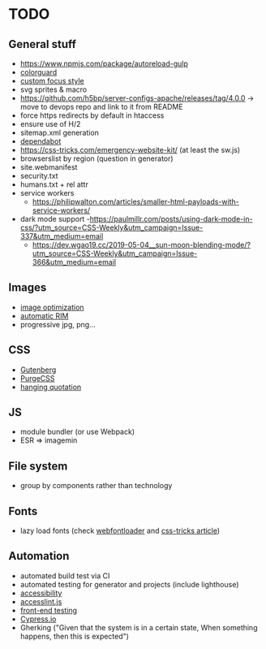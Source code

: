 # TODO

## General stuff
- https://www.npmjs.com/package/autoreload-gulp
- [colorguard](https://github.com/SlexAxton/css-colorguard#programmatic)
- [custom focus style](https://css-tricks.com/having-a-little-fun-with-custom-focus-styles/)
- svg sprites & macro
- https://github.com/h5bp/server-configs-apache/releases/tag/4.0.0 -> move to devops repo and link to it from README
- force https redirects by default in htaccess
- ensure use of H/2
- sitemap.xml generation
- [dependabot](https://github.com/h5bp/main.css/commit/3978d8f50d75de868c904058650275e4f2c4f6ac)
- https://css-tricks.com/emergency-website-kit/ (at least the sw.js)
- browserslist by region (question in generator)
- site.webmanifest
- security.txt
- humans.txt + rel attr
- service workers
	- https://philipwalton.com/articles/smaller-html-payloads-with-service-workers/
- dark mode support
	-https://paulmillr.com/posts/using-dark-mode-in-css/?utm_source=CSS-Weekly&utm_campaign=Issue-337&utm_medium=email
	- https://dev.wgao19.cc/2019-05-04__sun-moon-blending-mode/?utm_source=CSS-Weekly&utm_campaign=Issue-366&utm_medium=email

## Images
- [image optimization](https://dougsillars.com/2018/05/21/state-of-the-web-top-image-optimization-strategies/)
- [automatic RIM](https://www.npmjs.com/package/gulp-responsive)
- progressive jpg, png...

## CSS
- [Gutenberg](https://matejlatin.github.io/Gutenberg/)
- [PurgeCSS](https://medium.com/full-human/purgecss-2-0-c0e812e6c4f6)
- [hanging quotation](https://css-tricks.com/quoting-in-html-quotations-citations-and-blockquotes/)

## JS
- module bundler (or use Webpack)
- ESR => imagemin

## File system
- group by components rather than technology

## Fonts
- lazy load fonts (check [webfontloader](https://github.com/typekit/webfontloader) and [css-tricks article](https://css-tricks.com/loading-web-fonts-with-the-web-font-loader/))

## Automation
- automated build test via CI
- automated testing for generator and projects (include lighthouse)
- [accessibility](https://github.com/github/accessibilityjs)
- [accesslint.js](https://github.com/accesslint/accesslint.js)
- [front-end testing](https://www.javascriptjanuary.com/blog/getting-started-with-front-end-testing)
- [Cypress.io](https://www.cypress.io/features/)
- Gherking ("Given that the system is in a certain state, When something happens, then this is expected")
